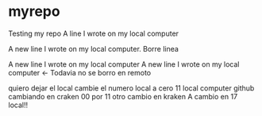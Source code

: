 # myrepo
Testing my repo
A line I wrote on my local computer

A new line I wrote on my local computer. Borre linea


A new line I wrote on my local computer
A new line I wrote on my local computer <- Todavia no se borro en remoto


quiero dejar el local
cambie el numero local a cero
11 local computer github cambiando en craken 00 por 11
otro cambio en kraken
A
cambio en 17 local!!